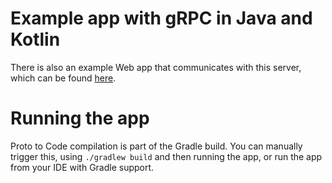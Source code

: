 # Example app with gRPC in Java and Kotlin

There is also an example Web app that communicates with this server, which can be found [here](https://github.com/strmprivacy/demo-grpc-web).

# Running the app
Proto to Code compilation is part of the Gradle build. You can manually trigger this, using `./gradlew build` and then running the app,
or run the app from your IDE with Gradle support.
